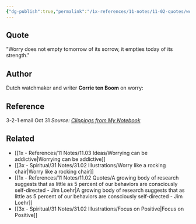 ```yaml
---
{"dg-publish":true,"permalink":"/1x-references/11-notes/11-02-quotes/worry-does-not-empty-tomorrow-of-its-sorrow-it-empties-today-of-its-strength-corrie-ten-boom/","title":"Worry does not empty tomorrow of its sorrow, it empties today of its strength - Corrie ten Boom","created":"2025-01-14T22:09:43.901+03:00","updated":"2025-01-14T22:09:43.901+03:00"}
---
```



## Quote
"Worry does not empty tomorrow of its sorrow, it empties today of its strength."

## Author
Dutch watchmaker and writer **Corrie ten Boom** on worry:

## Reference
3-2-1 email Oct 31 
_Source:_ [_Clippings from My Notebook_](https://click.convertkit-mail4.com/r8ugk7n006ioh2pr2mmt4id69qn66f7/48hvhehr4r3wlgix/aHR0cHM6Ly9hbXpuLnRvLzNDaWxTNW0=)

## Related
- [[1x - References/11 Notes/11.03 Ideas/Worrying can be addictive\|Worrying can be addictive]]
- [[3x - Spiritual/31 Notes/31.02 Illustrations/Worry like a rocking chair\|Worry like a rocking chair]]
- [[1x - References/11 Notes/11.02 Quotes/A growing body of research suggests that as little as 5 percent of our behaviors are consciously self-directed - Jim Loehr\|A growing body of research suggests that as little as 5 percent of our behaviors are consciously self-directed - Jim Loehr]]
- [[3x - Spiritual/31 Notes/31.02 Illustrations/Focus on Positive\|Focus on Positive]]